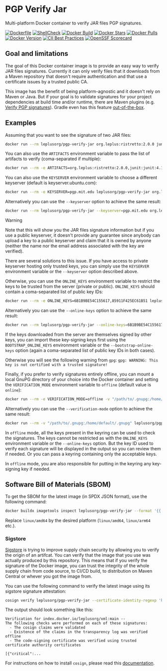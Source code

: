 # PGP Verify Jar

Multi-platform Docker container to verify JAR files PGP signatures.

[![Dockerfile](https://img.shields.io/badge/GitHub-Dockerfile-blue)](pgp-verify-jar/Dockerfile)
[![ShellCheck](https://github.com/leplusorg/docker-pgp-verify-jar/workflows/ShellCheck/badge.svg)](https://github.com/leplusorg/docker-pgp-verify-jar/actions?query=workflow:"ShellCheck")
[![Docker Build](https://github.com/leplusorg/docker-pgp-verify-jar/workflows/Docker/badge.svg)](https://github.com/leplusorg/docker-pgp-verify-jar/actions?query=workflow:"Docker")
[![Docker Stars](https://img.shields.io/docker/stars/leplusorg/pgp-verify-jar)](https://hub.docker.com/r/leplusorg/pgp-verify-jar)
[![Docker Pulls](https://img.shields.io/docker/pulls/leplusorg/pgp-verify-jar)](https://hub.docker.com/r/leplusorg/pgp-verify-jar)
[![Docker Version](https://img.shields.io/docker/v/leplusorg/pgp-verify-jar?sort=semver)](https://hub.docker.com/r/leplusorg/pgp-verify-jar)
[![CII Best Practices](https://bestpractices.coreinfrastructure.org/projects/10079/badge)](https://bestpractices.coreinfrastructure.org/projects/10079)
[![OpenSSF Scorecard](https://api.securityscorecards.dev/projects/github.com/leplusorg/docker-pgp-verify-jar/badge)](https://securityscorecards.dev/viewer/?uri=github.com/leplusorg/docker-pgp-verify-jar)

## Goal and limitations

The goal of this Docker container image is to provide an easy way to
verify JAR files signatures. Currently it can only verify files that
it downloads from a Maven repository that doesn't require
authentication and that use a certificate issues by a trusted public
CA.

This image has the benefit of being platform-agnostic and it
doesn't rely on Maven or Java. But if your goal is to validate
signatures for your project dependencies at build time and/or runtime,
there are Maven plugins (e.g.
[Verify PGP signatures](https://www.simplify4u.org/pgpverify-maven-plugin/)).
Gradle even has this feature
[out-of-the-box](https://docs.gradle.org/current/userguide/dependency_verification.html).

## Examples

Assuming that you want to see the signature of two JAR files:

```bash
docker run --rm leplusorg/pgp-verify-jar org.leplus:ristretto:2.0.0 junit:junit:4.13.1
```

You can also use the `ARTIFACTS` environment
variable to pass the list of artifacts to verify (coma-separated if
multiple):

```bash
docker run --rm -e ARTIFACTS=org.leplus:ristretto:2.0.0,junit:junit:4.13.1 leplusorg/pgp-verify-jar
```

You can also use the `KEYSERVER` environment
variable to choose a different keyserver (default is keyserver.ubuntu.com):

```bash
docker run --rm -e KEYSERVER=pgp.mit.edu leplusorg/pgp-verify-jar org.leplus:ristretto:2.0.0 junit:junit:4.13.1
```

Alternatively you can use the `--keyserver` option to achieve the same
result:

```bash
docker run --rm leplusorg/pgp-verify-jar --keyserver=pgp.mit.edu org.leplus:ristretto:2.0.0 junit:junit:4.13.1
```

> [!WARNING]
> Note that this will show you the JAR files signature information but if
> you use a public keyserver, it doesn't provide any guarantee since
> anybody can upload a key to a public keyserver and claim that it is
> owned by anyone (neither the name nor the email address associated
> with the key are verified).

There are several solutions to this issue. If you have access to
private keyserver hosting only trusted keys, you can simply use the
`KEYSERVER` environment variable or the `--keyserver` option described
above.

Otherwise, you can use the `ONLINE_KEYS` environment variable to restrict the
keys to be trusted from the server (private or public). `ONLINE_KEYS`
should contain a coma-separated list of public key IDs:

```bash
docker run --rm -e ONLINE_KEYS=6B1B9BE54C155617,85911F425EC61B51 leplusorg/pgp-verify-jar org.leplus:ristretto:2.0.0 junit:junit:4.13.1
```

Alternatively you can use the `--online-keys` option to achieve the
same result:

```bash
docker run --rm leplusorg/pgp-verify-jar --online-keys=6B1B9BE54C155617,85911F425EC61B51 org.leplus:ristretto:2.0.0 junit:junit:4.13.1
```

If the keys downloaded from the server are themselves signed by
other keys, you can import these key-signing keys first using the
`BOOTSTRAP_ONLINE_KEYS` environment variable or the
`--bootstrap-online-keys` option (again a coma-separated list of
public key IDs in both cases).

Otherwise you will see the following warning from `gpg`:
`gpg: WARNING: This key is not certified with a trusted signature!`

Finally, if you prefer to verify signatures entirely offline, you can
mount a local GnuPG directory of your choice into the Docker container
and setting the `VERIFICATION_MODE` environment variable to `offline`
(default value is `online`):

```bash
docker run --rm -e VERIFICATION_MODE=offline -v "/path/to/.gnupg:/home/default/.gnupg" leplusorg/pgp-verify-jar org.leplus:ristretto:2.0.0 junit:junit:4.13.1
```

Alternatively you can use the `--verification-mode` option to achieve
the same result:

```bash
docker run --rm -v "/path/to/.gnupg:/home/default/.gnupg" leplusorg/pgp-verify-jar --verification-mode=offline org.leplus:ristretto:2.0.0 junit:junit:4.13.1
```

In `offline` mode, all the keys present in the keyring can be used to
check the signatures. The keys cannot be restricted as with the
`ONLINE_KEYS` environment variable or the `--online-keys` option. But
the key ID used to verify each signature will be displayed in the
output so you can review them if needed. Or you can pass a keyring
containing only the acceptable keys.

In `offline` mode, you are also responsible for putting in the keyring
any key-signing key if needed.

## Software Bill of Materials (SBOM)

To get the SBOM for the latest image (in SPDX JSON format), use the
following command:

```bash
docker buildx imagetools inspect leplusorg/pgp-verify-jar --format '{{ json (index .SBOM "linux/amd64").SPDX }}'
```

Replace `linux/amd64` by the desired platform (`linux/amd64`, `linux/arm64` etc.).

### Sigstore

[Sigstore](https://docs.sigstore.dev) is trying to improve supply
chain security by allowing you to verify the origin of an
artifcat. You can verify that the image that you use was actually
produced by this repository. This means that if you verify the
signature of the Docker image, you can trust the integrity of the
whole supply chain from code source, to CI/CD build, to distribution
on Maven Central or whever you got the image from.

You can use the following command to verify the latest image using its
sigstore signature attestation:

```bash
cosign verify leplusorg/pgp-verify-jar --certificate-identity-regexp 'https://github\.com/leplusorg/docker-pgp-verify-jar/\.github/workflows/.+' --certificate-oidc-issuer 'https://token.actions.githubusercontent.com'
```

The output should look something like this:

```text
Verification for index.docker.io/leplusorg/xml:main --
The following checks were performed on each of these signatures:
  - The cosign claims were validated
  - Existence of the claims in the transparency log was verified offline
  - The code-signing certificate was verified using trusted certificate authority certificates

[{"critical":...
```

For instructions on how to install `cosign`, please read this [documentation](https://docs.sigstore.dev/cosign/system_config/installation/).
